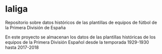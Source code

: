 # laliga
Repositorio sobre datos históricos de las plantillas de equipos de fútbol de la Primera División de España

En este proyecto se almacenan los datos de las plantillas históricas de los equipos de la Primera División Español desde la temporada 1929-1930 hasta 2017-2018

